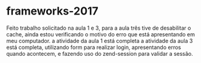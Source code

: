 # frameworks-2017
Feito trabalho solicitado na aula 1 e 3, para a aula três tive de desabilitar o cache, ainda estou verificando o motivo do erro que
está apresentando em meu computador. 
a atividade da aula 1 está completa
a atividade da aula 3 está completa, utilizando form para realizar login, apresentando erros quando acontecem, e fazendo uso 
do zend-session para validar a sessão.

